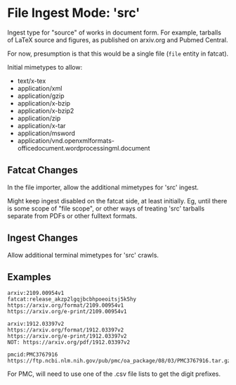 
File Ingest Mode: 'src'
=======================

Ingest type for "source" of works in document form. For example, tarballs of
LaTeX source and figures, as published on arxiv.org and Pubmed Central.

For now, presumption is that this would be a single file (`file` entity in
fatcat).

Initial mimetypes to allow:

- text/x-tex
- application/xml
- application/gzip
- application/x-bzip
- application/x-bzip2
- application/zip
- application/x-tar
- application/msword
- application/vnd.openxmlformats-officedocument.wordprocessingml.document


## Fatcat Changes

In the file importer, allow the additional mimetypes for 'src' ingest.

Might keep ingest disabled on the fatcat side, at least initially. Eg, until
there is some scope of "file scope", or other ways of treating 'src' tarballs
separate from PDFs or other fulltext formats.


## Ingest Changes

Allow additional terminal mimetypes for 'src' crawls.


## Examples

    arxiv:2109.00954v1
    fatcat:release_akzp2lgqjbcbhpoeoitsj5k5hy
    https://arxiv.org/format/2109.00954v1
    https://arxiv.org/e-print/2109.00954v1

    arxiv:1912.03397v2
    https://arxiv.org/format/1912.03397v2
    https://arxiv.org/e-print/1912.03397v2
    NOT: https://arxiv.org/pdf/1912.03397v2

    pmcid:PMC3767916
    https://ftp.ncbi.nlm.nih.gov/pub/pmc/oa_package/08/03/PMC3767916.tar.gz

For PMC, will need to use one of the .csv file lists to get the digit prefixes.
